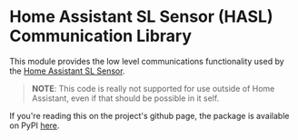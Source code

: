 Home Assistant SL Sensor (HASL) Communication Library
===============================

This module provides the low level communications functionality used by the [Home Assistant SL Sensor](https://github.com/DSorlov/hasl-platform/blob/hasl/README.md).

>__NOTE__: This code is really not supported for use outside of Home Assistant, even if that should be possible in it self.

If you're reading this on the project's github page, the package is available on PyPI [here](https://pypi.org/project/hasl/).
